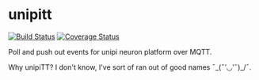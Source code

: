 # unipitt

[![Build Status](https://travis-ci.com/mhemeryck/unipitt.svg?branch=master)](https://travis-ci.com/mhemeryck/unipitt)
[![Coverage Status](https://coveralls.io/repos/github/mhemeryck/unipitt/badge.svg?branch=master)](https://coveralls.io/github/mhemeryck/unipitt?branch=master)

Poll and push out events for unipi neuron platform over MQTT.

Why unipiTT? I don't know, I've sort of ran out of good names ¯\_(˶′◡‵˶)_/¯.
